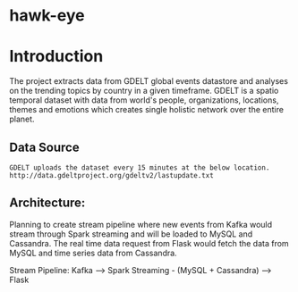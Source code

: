 # hawk-eye

# Introduction
 The project extracts data from GDELT global events datastore and analyses on the trending topics by country in a given timeframe. GDELT is a spatio temporal dataset with data from world's people, organizations, locations, themes and emotions which creates single holistic network over the entire planet.  


## Data Source
    GDELT uploads the dataset every 15 minutes at the below location. 
    http://data.gdeltproject.org/gdeltv2/lastupdate.txt    

    
## Architecture:
   Planning to create stream pipeline where new events from Kafka would stream through Spark streaming and will be loaded to MySQL and Cassandra. The real time data request from Flask would fetch the data from MySQL and time series data from Cassandra.

   Stream Pipeline:
   Kafka --> Spark Streaming - (MySQL + Cassandra) --> Flask
                                









